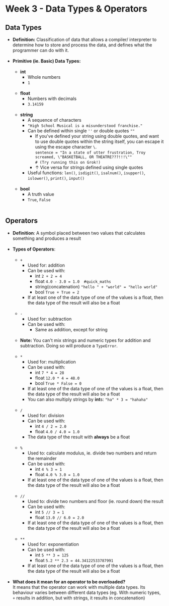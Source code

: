 # Week 3 - Data Types & Operators

## Data Types

* **Definition:** Classification of data that allows a compiler/ interpreter to determine how to store and process the data, and defines what the programmer can do with it.<br/><br/>
* **Primitive (ie. Basic) Data Types:**<br/><br/>
   * **int**
      * Whole numbers
      * `1`<br/><br/>
   * **float**
      * Numbers with decimals
      * `3.14159`<br/><br/>
   * **string**
      * A sequence of characters
      * `"High School Musical is a misunderstood franchise."`
      * Can be defined within single `''` or double quotes `""`
         * If you've defined your string using double quotes, and want to use double quotes within the string itself, you can escape it using the escape character `\`.<br/>
         `sentence = "In a state of utter frustration, Troy screamed, \"BASKETBALL, OR THEATRE???!!!\""`<br/>
         `# (Try running this on Grok!)`
         *  ↑ Vice versa for strings defined using single quotes
      *  Useful functions: `len()`, `isdigit()`, `isalnum()`, `isupper()`, `islower()`, `print()`, `input()`<br/><br/>
   * **bool**
      * A truth value
      * `True`, `False`<br/><br/>
## Operators
* **Definition**: A symbol placed between two values that calculates something and produces a result<br/><br/>
* **Types of Operators**:<br/><br/>
   * `+`
      * Used for: addition
      * Can be used with:
        * int `2 + 2 = 4`
        * float `4.0 - 3.0 = 1.0  #quick_maths`
        * string(concatenation) `"hello " + "world" = "hello world"`
        * bool  `True + True = 2`
      * If at least one of the data type of one of the values is a float, then the data type of the result will also be a float<br/><br/>
   * `-`
     * Used for: subtraction
     * Can be used with:
       * Same as addition, except for string<br/><br/>
   * **Note:** You can't mix strings and numeric types for addition and subtraction. Doing so will produce a `TypeError`.<br/><br/>
   * `*`
     * Used for: multiplication
     * Can be used with:
       * int `7 * 4 = 28`
       * float `12.0 * 4 = 48.0`
       * bool `True * False = 0`
     * If at least one of the data type of one of the values is a float, then the data type of the result will also be a float
     * You can also multiply strings by **int**s: `"ha" * 3 = "hahaha"`<br/><br/>
   * `/`
     * Used for: division
     * Can be used with:
       * int `4 / 2 = 2.0`
       * float `4.0 / 4.0 = 1.0`
     * The data type of the result with **always** be a float<br/><br/>
   * `%`
     * Used to: calculate modulus, ie. divide two numbers and return the remainder
     * Can be used with:
       * int `4 % 3 = 1`
       * float `4.0 % 3.0 = 1.0`
     * If at least one of the data type of one of the values is a float, then the data type of the result will also be a float<br/><br/>
   * `//`
     * Used to: divide two numbers and floor (ie. round down) the result
     * Can be used with:
       * int `5 // 3 = 1`
       * float `13.0 // 6.0 = 2.0`
     * If at least one of the data type of one of the values is a float, then the data type of the result will also be a float<br/><br/>
   * `**`
     * Used for: exponentiation
     * Can be used with:
       * int `5 ** 3 = 125`
       * float `5.2 ** 2.3 = 44.34122533787991`
     * If at least one of the data type of one of the values is a float, then the data type of the result will also be a float<br/><br/>
* **What does it mean for an operator to be overloaded?**<br />It means that the operator can work with multiple data types. Its behaviour varies between different data types (eg. With numeric types, `+` results in addition, but with strings, it results in concatenation)
